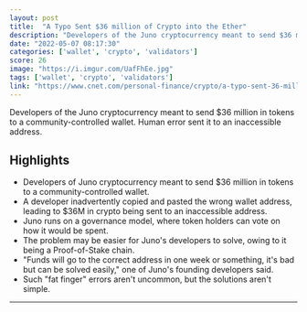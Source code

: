 ```yaml
---
layout: post
title:  "A Typo Sent $36 million of Crypto into the Ether"
description: "Developers of the Juno cryptocurrency meant to send $36 million in tokens to a community-controlled wallet. Human error sent it to an inaccessible address."
date: "2022-05-07 08:17:30"
categories: ['wallet', 'crypto', 'validators']
score: 26
image: "https://i.imgur.com/UafFhEe.jpg"
tags: ['wallet', 'crypto', 'validators']
link: "https://www.cnet.com/personal-finance/crypto/a-typo-sent-36-million-of-crypto-into-the-ether/"
---
```


Developers of the Juno cryptocurrency meant to send $36 million in tokens to a community-controlled wallet. Human error sent it to an inaccessible address.

## Highlights

- Developers of Juno cryptocurrency meant to send $36 million in tokens to a community-controlled wallet.
- A developer inadvertently copied and pasted the wrong wallet address, leading to $36M in crypto being sent to an inaccessible address.
- Juno runs on a governance model, where token holders can vote on how it would be spent.
- The problem may be easier for Juno's developers to solve, owing to it being a Proof-of-Stake chain.
- "Funds will go to the correct address in one week or something, it's bad but can be solved easily," one of Juno's founding developers said.
- Such "fat finger" errors aren't uncommon, but the solutions aren't simple.

---
